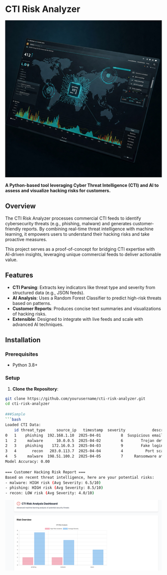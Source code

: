 # CTI Risk Analyzer

![Risk Chart](AI-CTI.jpg)

**A Python-based tool leveraging Cyber Threat Intelligence (CTI) and AI to assess and visualize hacking risks for customers.**

## Overview

The CTI Risk Analyzer processes commercial CTI feeds to identify cybersecurity threats (e.g., phishing, malware) and generates customer-friendly reports. By combining real-time threat intelligence with machine learning, it empowers users to understand their hacking risks and take proactive measures.

This project serves as a proof-of-concept for bridging CTI expertise with AI-driven insights, leveraging unique commercial feeds to deliver actionable value.

## Features

- **CTI Parsing**: Extracts key indicators like threat type and severity from structured data (e.g., JSON feeds).
- **AI Analysis**: Uses a Random Forest Classifier to predict high-risk threats based on patterns.
- **Customer Reports**: Produces concise text summaries and visualizations of hacking risks.
- **Extensible**: Designed to integrate with live feeds and scale with advanced AI techniques.

## Installation

### Prerequisites
- Python 3.8+


### Setup
1. **Clone the Repository**:
```bash
git clone https://github.com/yourusername/cti-risk-analyzer.git
cd cti-risk-analyzer

###Sample
```bash
Loaded CTI Data:
    id threat_type     source_ip   timestamp  severity            description
0   1    phishing  192.168.1.10  2025-04-01         8  Suspicious email link
1   2     malware      10.0.0.5  2025-04-02         6        Trojan detected
2   3    phishing    172.16.0.3  2025-04-03         9        Fake login page
3   4       recon   203.0.113.7  2025-04-04         4          Port scanning
4   5     malware  198.51.100.2  2025-04-05         7     Ransomware attempt
Model Accuracy: 0.00

=== Customer Hacking Risk Report ===
Based on recent threat intelligence, here are your potential risks:
- malware: HIGH risk (Avg Severity: 6.5/10)
- phishing: HIGH risk (Avg Severity: 8.5/10)
- recon: LOW risk (Avg Severity: 4.0/10)
```

![Risk Chart](sample-dashboard1.jpg)